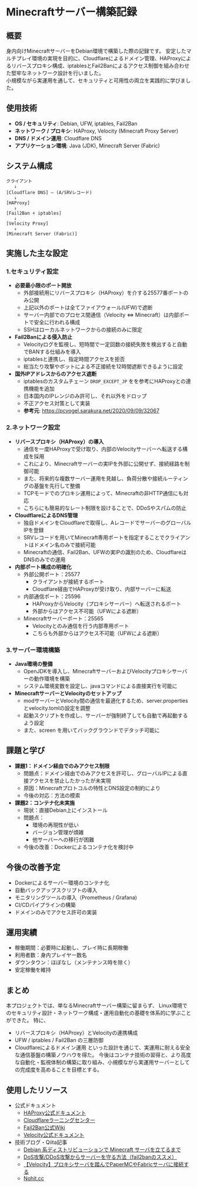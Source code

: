 # Minecraftサーバー構築記録


## 概要
身内向けMinecraftサーバーをDebian環境で構築した際の記録です。
安定したマルチプレイ環境の実現を目的に、Cloudflareによるドメイン管理、HAProxyによるリバースプロキシ構成、iptablesとFail2Banによるアクセス制御を組み合わせた堅牢なネットワーク設計を行いました。  
小規模ながら実運用を通して、セキュリティと可用性の両立を実践的に学びました。


## 使用技術
- **OS / セキュリティ**: Debian, UFW, iptables, Fail2Ban  
- **ネットワーク / プロキシ**: HAProxy, Velocity (Minecraft Proxy Server)  
- **DNS / ドメイン運用**: Cloudflare DNS  
- **アプリケーション環境**: Java (JDK), Minecraft Server (Fabric)  

## システム構成
```
クライアント
   ↓
[Cloudflare DNS] — (A/SRVレコード)
   ↓
[HAProxy]
   ↓
[Fail2Ban + iptables]
   ↓
[Velocity Proxy]
   ↓
[Minecraft Server (Fabric)]
```

## 実施した主な設定

### 1.セキュリティ設定
- **必要最小限のポート開放**
  - 外部接続用にリバースプロキシ（HAProxy）を介する25577番ポートのみ公開
  - 上記以外のポートは全てファイアウォール(UFW)で遮断
  - サーバー内部でのプロセス間通信（Velocity ⇔ Minecraft）は内部ポートで安全に行われる構成
  - SSHはローカルネットワークからの接続のみに限定
- **Fail2Banによる侵入防止**
  - Velocityログを監視し、短時間で一定回数の接続失敗を検出すると自動でBANする仕組みを導入
  - iptablesと連携し、指定時間アクセスを拒否
  - 総当たり攻撃やボットによる不正接続を12時間遮断できるように設定
- **国外IPアドレスからのアクセス遮断**
  - iptablesのカスタムチェーン `DROP_EXCEPT_JP` をを参考にHAProxyとの連携機能を追加
  - 日本国内のIPレンジのみ許可し、それ以外をドロップ
  - 不正アクセス対策として実装
  - **参考元**: https://pcvogel.sarakura.net/2020/09/09/32067

### 2.ネットワーク設定
- **リバースプロキシ（HAProxy）の導入**
  - 通信を一度HAProxyで受け取り、内部のVelocityサーバーへ転送する構成を採用
  - これにより、Minecraftサーバーの実IPを外部に公開せず、接続経路を制御可能
  - また、将来的な複数サーバー運用を見越し、負荷分散や接続ルーティングの基盤を先行して整備
  - TCPモードでのプロキシ運用によって、Minecraftの非HTTP通信にも対応
  - こちらにも簡易的なレート制限を設けることで、DDoSやスパムの防止
- **CloudflareによるDNS管理**
  - 独自ドメインをCloudflareで取得し、AレコードでサーバーのグローバルIPを登録
  - SRVレコードを用いてMinecraft専用ポートを指定することでクライアントはドメイン名のみで接続可能
  - Minecraftの通信、Fail2Ban、UFWの実IPの識別のため、CloudflareはDNSのみでの運用
- **内部ポート構成の明確化**
  - 外部公開ポート：25577
    - クライアントが接続するポート
    - Cloudflare経由でHAProxyが受け取り、内部サーバーに転送
  - 内部通信ポート：25596
    - HAProxyからVelocity（プロキシサーバー）へ転送されるポート
    - 外部からはアクセス不可能（UFWによる遮断）
  - Minecraftサーバーポート：25565
    - Velocityとのみ通信を行う内部専用ポート
    - こちらも外部からはアクセス不可能（UFWによる遮断）

### 3.サーバー環境構築
- **Java環境の整備**
  - OpenJDKを導入し、MinecraftサーバーおよびVelocityプロキシサーバーの動作環境を構築
  - システム環境変数を設定し、javaコマンドによる直接実行を可能に
- **MinecraftサーバーとVelocityのセットアップ**
  - modサーバーとVelocity間の通信を最適化するため、server.propertiesとvelocity.tomlの設定を調整
  - 起動スクリプトを作成し、サーバーが強制終了しても自動で再起動するよう設定
  - また、screen を用いてバックグラウンドでデタッチ可能に

## 課題と学び
- **課題1：ドメイン経由でのみアクセス制限**
  - 問題点：ドメイン経由でのみアクセスを許可し、グローバルIPによる直接アクセスを禁止したかったが未実現
  - 原因：Minecraftプロトコルの特性とDNS設定の制約により
  - 今後の対応：方法の模索
- **課題2：コンテナ化未実施**
  - 現状：直接Debian上にインストール
  - 問題点：
    - 環境の再現性が低い
    - バージョン管理が煩雑
    - 他サーバーへの移行が困難
  - 今後の改善：Dockerによるコンテナ化を検討中

## 今後の改善予定
- Dockerによるサーバー環境のコンテナ化
- 自動バックアップスクリプトの導入
- モニタリングツールの導入（Prometheus / Grafana)
- CI/CDパイプラインの構築
- ドメインのみでアクセス許可の実装

## 運用実績
- 稼働期間：必要時に起動し、プレイ時に長期稼働
- 利用者数：身内プレイヤー数名
- ダウンタウン：ほぼなし（メンテナンス時を除く）
- 安定稼働を維持

## まとめ
本プロジェクトでは、単なるMinecraftサーバー構築に留まらず、
Linux環境でのセキュリティ設計・ネットワーク構成・運用自動化の基礎を体系的に学ぶことができた。
特に、
- リバースプロキシ（HAProxy）とVelocityの連携構成
- UFW / iptables / Fail2Ban の三層防御
- Cloudflareによるドメイン運用
といった設計を通じて、実運用に耐える安全な通信基盤の構築ノウハウを得た。
今後はコンテナ技術の習得と、より高度な自動化・監視体制の構築に取り組み、小規模ながら実運用サーバーとしての完成度を高めることを目標とする。


## 使用したリソース
- 公式ドキュメント
  - [HAProxy公式ドキュメント](https://www.haproxy.com/documentation/)
  - [Cloudflareラーニングセンター](https://www.cloudflare.com/ja-jp/learning/)
  - [Fail2Ban公式Wiki](https://github.com/fail2ban/fail2ban/wiki)
  - [Velocity公式ドキュメント](https://docs.papermc.io/velocity/)
- 技術ブログ・Qiita記事
  - [Debian 系ディストリビューションで Minecraft サーバを立てるまで](https://zenn.dev/genbu/scraps/414e9277ca1b2e)
  - [DoS攻撃/DDoS攻撃からサーバーを守る方法（fail2banのススメ）](https://colo-ri.jp/develop/2016/02/fail2ban.html)
  - [【Velocity】プロキシサーバを踏んでPaperMCやFabricサーバに接続する](https://zenn.dev/kake26s/articles/811faf83271738)
  - [Nohit.cc](https://docs.nohit.cc/)
